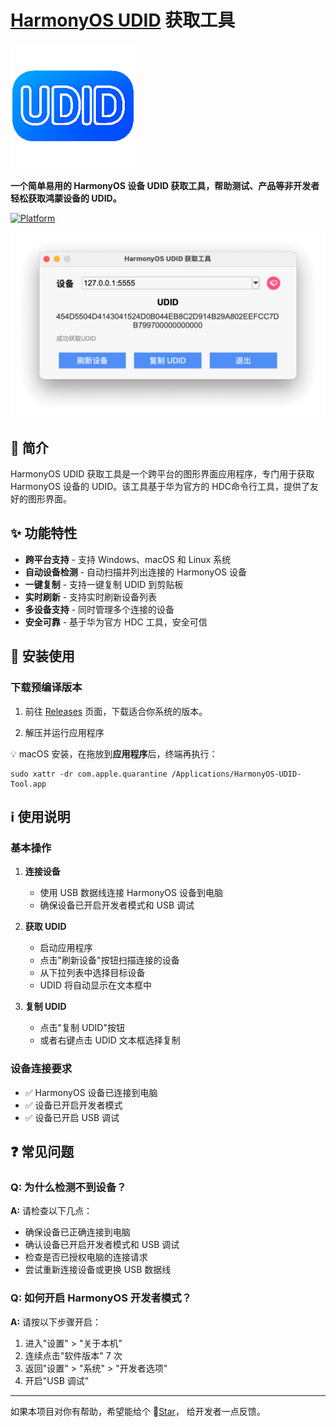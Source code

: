 # [HarmonyOS UDID](https://github.com/iHongRen/harmony-udid-tool) 获取工具


<img src="https://raw.githubusercontent.com/iHongRen/iHongRen.github.io/master/screenshots/blog/udid/icon.png" width="200" data-fancybox="gallery">

**一个简单易用的 HarmonyOS 设备 UDID 获取工具，帮助测试、产品等非开发者轻松获取鸿蒙设备的 UDID。**

[![Platform](https://img.shields.io/badge/platform-Windows%20%7C%20macOS%20%7C%20Linux-blue.svg)]()



<img src="https://raw.githubusercontent.com/iHongRen/iHongRen.github.io/master/screenshots/blog/udid/app.png"  data-fancybox="gallery">

## 📖 简介

HarmonyOS UDID 获取工具是一个跨平台的图形界面应用程序，专门用于获取 HarmonyOS 设备的 UDID。该工具基于华为官方的 HDC命令行工具，提供了友好的图形界面。

## ✨ 功能特性

-  **跨平台支持** - 支持 Windows、macOS 和 Linux 系统
-  **自动设备检测** - 自动扫描并列出连接的 HarmonyOS 设备
-  **一键复制** - 支持一键复制 UDID 到剪贴板
-  **实时刷新** - 支持实时刷新设备列表
-  **多设备支持** - 同时管理多个连接的设备
-  **安全可靠** - 基于华为官方 HDC 工具，安全可信

## 🚀 安装使用

### 下载预编译版本

1. 前往 [Releases](https://github.com/iHongRen/harmony-udid-tool/releases) 页面，下载适合你系统的版本。

2. 解压并运行应用程序

  

💡 macOS 安装，在拖放到**应用程序**后，终端再执行：

```
sudo xattr -dr com.apple.quarantine /Applications/HarmonyOS-UDID-Tool.app
```

  

## ℹ️ 使用说明

### 基本操作

1. **连接设备**
   - 使用 USB 数据线连接 HarmonyOS 设备到电脑
   - 确保设备已开启开发者模式和 USB 调试

2. **获取 UDID**
   - 启动应用程序
   - 点击"刷新设备"按钮扫描连接的设备
   - 从下拉列表中选择目标设备
   - UDID 将自动显示在文本框中

3. **复制 UDID**
   - 点击"复制 UDID"按钮
   - 或者右键点击 UDID 文本框选择复制

### 设备连接要求

- ✅ HarmonyOS 设备已连接到电脑
- ✅ 设备已开启开发者模式
- ✅ 设备已开启 USB 调试

## ❓ 常见问题

### Q: 为什么检测不到设备？

**A:** 请检查以下几点：
- 确保设备已正确连接到电脑
- 确认设备已开启开发者模式和 USB 调试
- 检查是否已授权电脑的连接请求
- 尝试重新连接设备或更换 USB 数据线

### Q: 如何开启 HarmonyOS 开发者模式？

**A:** 请按以下步骤开启：
1. 进入"设置" > "关于本机"
2. 连续点击"软件版本" 7 次
3. 返回"设置" > "系统" > "开发者选项"
4. 开启"USB 调试"


---
如果本项目对你有帮助，希望能给个 🌟[Star](https://github.com/iHongRen/harmony-udid-tool)， 给开发者一点反馈。
